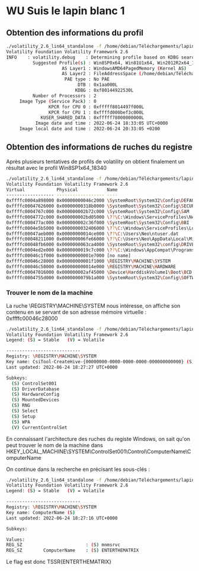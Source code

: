 # WU Suis le lapin blanc 1

## Obtention des informations du profil 


```bash
./volatility_2.6_lin64_standalone -f /home/debian/Téléchargements/lapin_blanc.vmem imageinfo
Volatility Foundation Volatility Framework 2.6
INFO    : volatility.debug    : Determining profile based on KDBG search...
          Suggested Profile(s) : Win8SP0x64, Win81U1x64, Win2012R2x64_18340, Win2012R2x64, Win2012x64, Win8SP1x64_18340, Win8SP1x64 (Instantiated with Win8SP1x64)
                     AS Layer1 : WindowsAMD64PagedMemory (Kernel AS)
                     AS Layer2 : FileAddressSpace (/home/debian/Téléchargements/chall_forensics-Snapshot1.vmem)
                      PAE type : No PAE
                           DTB : 0x1aa000L
                          KDBG : 0xf80144922530L
          Number of Processors : 2
     Image Type (Service Pack) : 0
                KPCR for CPU 0 : 0xfffff8014497f000L
                KPCR for CPU 1 : 0xffffd000bef3c000L
             KUSER_SHARED_DATA : 0xfffff78000000000L
           Image date and time : 2022-06-24 18:33:05 UTC+0000
     Image local date and time : 2022-06-24 20:33:05 +0200
```

## Obtention des informations de ruches du registre

Après plusieurs tentatives de profils de volatility on obtient finalement un résultat avec le profil Win8SP1x64_18340

```bash
./volatility_2.6_lin64_standalone -f /home/debian/Téléchargements/lapin_blanc.vmem --profile=Win8SP1x64_18340 hivelist
Volatility Foundation Volatility Framework 2.6
Virtual            Physical           Name
------------------ ------------------ ----
0xffffc0004a898000 0x00000000046c2000 \SystemRoot\System32\Config\DEFAULT
0xffffc00047626000 0x00000000318b0000 \SystemRoot\System32\Config\SECURITY
0xffffc0004767c000 0x000000002b72c000 \SystemRoot\System32\Config\SAM
0xffffc0004772c000 0x000000002bd05000 \??\C:\Windows\ServiceProfiles\NetworkService\NTUSER.DAT
0xffffc000477ac000 0x000000002c36f000 \SystemRoot\System32\Config\BBI
0xffffc0004e5b5000 0x0000000032406000 \??\C:\Windows\ServiceProfiles\LocalService\NTUSER.DAT
0xffffc00047aeb000 0x00000000014ce000 \??\C:\Users\Neo\ntuser.dat
0xffffc00048211000 0x000000006fe66000 \??\C:\Users\Neo\AppData\Local\Microsoft\Windows\UsrClass.dat
0xffffc00048fb6000 0x0000000063ca4000 \SystemRoot\System32\config\DRIVERS
0xffffc0004ed2e000 0x0000000019c7c000 \??\C:\Windows\AppCompat\Programs\Amcache.hve
0xffffc00046c1f000 0x00000000001e7000 [no name]
0xffffc00046c28000 0x00000000001f1000 \REGISTRY\MACHINE\SYSTEM
0xffffc00046c50000 0x000000000014e000 \REGISTRY\MACHINE\HARDWARE
0xffffc00047016000 0x000000002af45000 \Device\HarddiskVolume1\Boot\BCD
0xffffc0004755d000 0x0000000079b1a000 \SystemRoot\System32\Config\SOFTWARE
```

### Trouver le nom de la machine

La ruche \REGISTRY\MACHINE\SYSTEM nous intéresse, on affiche son contenu en se servant de son adresse mémoire virtuelle : 0xffffc00046c28000

```bash
./volatility_2.6_lin64_standalone -f /home/debian/Téléchargements/lapin_blanc.vmem --profile=Win8SP1x64_18340 printkey -o 0xffffc00046c28000
Volatility Foundation Volatility Framework 2.6
Legend: (S) = Stable   (V) = Volatile

----------------------------
Registry: \REGISTRY\MACHINE\SYSTEM
Key name: CsiTool-CreateHive-{00000000-0000-0000-0000-000000000000} (S)
Last updated: 2022-06-24 18:27:27 UTC+0000

Subkeys:
  (S) ControlSet001
  (S) DriverDatabase
  (S) HardwareConfig
  (S) MountedDevices
  (S) RNG
  (S) Select
  (S) Setup
  (S) WPA
  (V) CurrentControlSet
```

En connaissant l'architecture des ruches du registe Windows, on sait qu'on peut trouver le nom de la machine dans HKEY_LOCAL_MACHINE\SYSTEM\ControlSet001\Control\ComputerName\ComputerName

On continue dans la recherche en précisant les sous-clés :

```bash
./volatility_2.6_lin64_standalone -f /home/debian/Téléchargements/lapin_blanc.vmem --profile=Win8SP1x64_18340 printkey -o 0xffffc00046c28000 -K "ControlSet001\Control\ComputerName\ComputerName"
Volatility Foundation Volatility Framework 2.6
Legend: (S) = Stable   (V) = Volatile

----------------------------
Registry: \REGISTRY\MACHINE\SYSTEM
Key name: ComputerName (S)
Last updated: 2022-06-24 18:27:16 UTC+0000

Subkeys:

Values:
REG_SZ                        : (S) mnmsrvc
REG_SZ        ComputerName    : (S) ENTERTHEMATRIX
```

Le flag est donc TSSR{ENTERTHEMATRIX}
